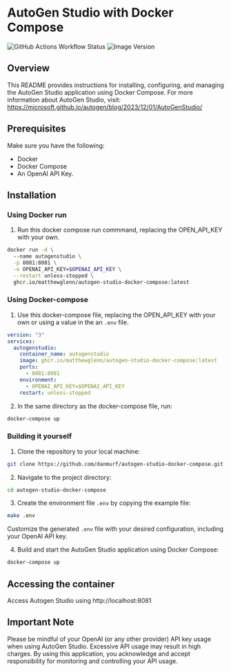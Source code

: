 # AutoGen Studio with Docker Compose
![GitHub Actions Workflow Status](https://img.shields.io/github/actions/workflow/status/matthewglenn/autogen-studio-docker-compose/build.yaml)
![Image Version](https://ghcr-badge.egpl.dev/matthewglenn/autogen-studio-docker-compose/latest_tag?color=%2344cc11&ignore=latest&label=version&trim=)


## Overview

This README provides instructions for installing, configuring, and managing the AutoGen Studio application using Docker Compose. For more information about AutoGen Studio, visit: https://microsoft.github.io/autogen/blog/2023/12/01/AutoGenStudio/


## Prerequisites

Make sure you have the following:

- Docker
- Docker Compose
- An OpenAI API Key.

## Installation

### Using Docker run
1. Run this docker compose run commmand, replacing the OPEN_API_KEY with your own.
```bash
docker run -d \                                                     
  --name autogenstudio \
  -p 8081:8081 \
  -e OPENAI_API_KEY=$OPENAI_API_KEY \
  --restart unless-stopped \
  ghcr.io/matthewglenn/autogen-studio-docker-compose:latest
```

### Using Docker-compose
1. Use this docker-compose file, replacing the OPEN_API_KEY with your own or using a value in the an `.env` file.
```yml
version: "3"
services:
  autogenstudio:
    container_name: autogenstudio
    image: ghcr.io/matthewglenn/autogen-studio-docker-compose:latest
    ports:
      - 8081:8081
    environment:
      - OPENAI_API_KEY=$OPENAI_API_KEY
    restart: unless-stopped
```

2. In the same directory as the docker-compose file, run:
```bash
docker-compose up
```

### Building it yourself
1. Clone the repository to your local machine:

```bash
git clone https://github.com/danmurf/autogen-studio-docker-compose.git
```

2. Navigate to the project directory:

```bash
cd autogen-studio-docker-compose
```

3. Create the environment file `.env` by copying the example file:

```bash
make .env
```

Customize the generated `.env` file with your desired configuration, including your OpenAI API key.

4. Build and start the AutoGen Studio application using Docker Compose:

```bash
docker-compose up
```

## Accessing the container
Access Autogen Studio using http://localhost:8081

## Important Note

Please be mindful of your OpenAI (or any other provider) API key usage when using AutoGen Studio. Excessive API usage may result in high charges. By using this application, you acknowledge and accept responsibility for monitoring and controlling your API usage.
